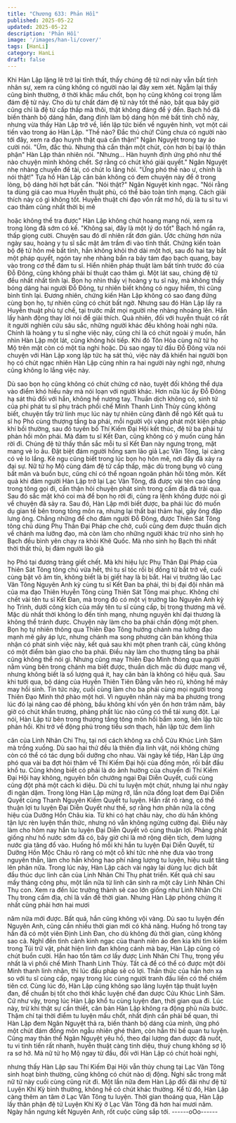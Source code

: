 ```yaml
---
title: "Chương 633: Phản Hồi"
published: 2025-05-22
updated: 2025-05-22
description: 'Phản Hồi'
image: '/images/han-li/cover/'
tags: [HanLi]
category: HanLi
draft: false
---
```


Khi Hàn Lập lặng lẽ trở lại tĩnh thất, thấy chúng đệ tử nơi này vẫn
bất tỉnh nhân sự, xem ra cũng không có người nào lại đây xem
xét.
Ngẫm lại thấy cũng bình thường, ở thời khắc mấu chốt, bọn họ
cũng không coi trọng lắm đám đệ tử này.
Cho dù tư chất đám đệ tử này tốt thế nào, bất qua bây giờ cũng
chỉ là đệ tử cấp thấp mà thôi, thật không đáng để ý đến.
Bạch hồ đã biến thành bộ dáng hắn, đang định làm bộ dáng hôn
mê bất tỉnh chỗ này, nhưng vừa thấy Hàn Lập trở về, liền lập tức
biến về nguyên hình, vọt một cái tiến vào trong áo Hàn Lập.
"Thế nào? Đắc thủ chứ! Cũng chưa có người nào tới đây, xem ra
đạo huynh thật quá cẩn thận!" Ngân Nguyệt trong tay áo cười nói.
"Ừm, đắc thủ. Nhưng thà cẩn thận một chút, còn hơn bị bại lộ
thân phận" Hàn Lập thản nhiên nói.
"Nhưng… Hàn huynh định ứng phó như thế nào chuyện mình
không chết. Sợ rằng có chút khó giải quyết." Ngân Nguyệt nhẹ
nhàng chuyển đế tài, có chút lo lắng hỏi.
"Ứng phó thế nào ư, chính là nói thật!" Tựa hồ Hàn Lập căn bản
không có đem chuyện này để ở trong lòng, bộ dáng hời hợt bất
cần.
"Nói thật?" Ngân Nguyệt kinh ngạc.
"Nói rằng ta dùng giá cao mua Huyễn thuật phù, có thể bảo toàn
tính mạng. Cách giải thích này có gì không tốt. Huyễn thuật chi
đạo vốn rất mơ hồ, dù là tu sĩ tu vi cao thâm cũng nhất thời bị mê

hoặc không thể tra được" Hàn Lập không chút hoang mang nói,
xem ra trong lòng đã sớm có kế.
"Không sai, đây là một lý do tốt" Bạch hồ ngẩn ra, thấp giọng
cười.
Chuyện sau đó dĩ nhiên rất đơn giản.
Ước chừng hơn nửa ngày sau, hoàng y tu sĩ sắc mặt âm trầm đi
vào tĩnh thất.
Chứng kiến toàn bộ đệ tử hôn mê bất tỉnh, hắn không khỏi thở dài
một hơi, sau đó hai tay bắt một pháp quyết, ngón tay nhẹ nhàng
bắn ra bảy tám đạo bạch quang, bay vào trong cơ thể đám tu sĩ.
Hiển nhiên pháp thuật làm bất tỉnh trước đó của Đỗ Đông, cũng
không phải bí thuật cao thâm gì. Một lát sau, chúng đệ tử đều
nhất nhất tỉnh lại. Bọn họ nhìn thấy vị hoàng y tu sĩ này, mà không
thấy bóng dáng hai người Đỗ Đông, tự nhiên biết không có nguy
hiểm, thì cũng bình tĩnh lại.
Đương nhiên, chứng kiến Hàn Lập không có sao đang đứng cùng
bọn họ, tự nhiên cũng có chút bất ngờ. Nhưng sau đó Hàn Lập
lấy ra Huyễn thuật phù tự chế, tại trước mắt mọi người nhẹ nhàng
nhoáng lên. Hắn lấy hành động thay lời nói để giải thích.
Quả nhiên, đối với huyễn thuật có rất ít người nghiên cứu sâu
sắc, những người khác đều không hoài nghi nữa. Chính là hoàng
y tu sĩ nghe việc này, cũng chỉ là có chút ngoài ý muốn, hắn nhìn
Hàn Lập một lát, cũng không hỏi tiếp.
Khi đó Tôn Hỏa cùng nữ tử họ Mộ trên mặt còn có một tia nghi
hoặc.
Dù sao ngay từ đầu Đỗ Đông vừa nói chuyện với Hàn Lập xong
lập tức hạ sát thủ, việc này đã khiến hai người bọn họ có chút
ngạc nhiên
Hàn Lập cũng nhìn ra hai người này nghi ngờ, nhưng cũng không
lo lắng việc này.

Dù sao bọn họ cũng không có chút chứng cớ nào, tuyệt đối không
thể dựa vào điểm khó hiểu này mà nói loạn với người khác.
Hơn nữa lúc ấy Đỗ Đông hạ sát thủ đối với hắn, không hề nương
tay.
Thuần dịch không có, sinh tử của phi phát tu sĩ phụ trách phối chế
Minh Thanh Linh Thủy cũng không biết, chuyện tẩy trừ linh mục
lúc này tự nhiên cũng đành để ngỏ
Kết quả tu sĩ họ Phó cùng thượng tầng ba phái, mỗi người vội
vàng phát một kiện pháp khí bồi thường, sau đó tuyên bố Thí
Kiếm Đại Hội kết thúc, đệ tử ba phải tự phản hồi môn phái.
Mà đám tu sĩ Kết Đan, cũng không có ý muốn cùng hắn rời đi.
Chúng đệ tử thấy thần sắc mỗi tu sĩ Kết Đan này ngưng trọng,
mặt mang vẻ lo âu. Đặt biệt đám người hồng sam lão giả Lạc Vân
Tông, lại càng có vẻ lo lắng. Kẻ ngu cũng biết trong lúc bọn họ
hôn mê, nơi đây đã xảy ra đại sự.
Nữ tử họ Mộ cùng đám đệ tử cấp thấp, mặc dù trong bụng vô
cùng bất mãn và buồn bực, cũng chỉ có thể ngoan ngoãn phản
hồi tông môn.
Kết quả khi đám người Hàn Lập trở lại Lạc Vân Tông, đã được
vài tên cao tầng trong tông gọi đi, cẩn thận hỏi chuyện phát sinh
trong cấm địa đã trải qua. Sau đó sắc mặt khó coi mà để bọn họ
rời đi, cũng ra lệnh không được nói gì về chuyện đã sảy ra.
Sau đó, Hàn Lập mới biết được, ba phái lúc đó muốn dụ gian tế
bên trong tông môn ra, nhưng lại thất bại thảm hại, gây ông đập
lưng ông.
Chẳng những để cho đám người Đỗ Đông, được Thiên Sát Tông
tông chủ dùng Phụ Thân Đại Pháp che chở, cuối cũng đem được
thuần dịch về chánh ma lưỡng đạo, mà còn làm cho những người
khác trừ nho sinh họ Bạch đều bình yên chạy ra khỏi Khê Quốc.
Mà nho sinh họ Bạch thì nhất thời thất thủ, bị đám người lão giả

họ Phó tại đương tràng giết chết.
Mà khi hiệu lực Phụ Thân Đại Pháp của Thiên Sát Tông tông chủ
vừa hết, thì tu sĩ tóc rối bị đồng tử bắt trở về, cuối cùng bặt vô âm
tín, không biết là bị giết hay là bị bắt.
Hai vị trưởng lão Lạc Vân Tông Nguyên Anh kỳ cùng tu sĩ Kết
Đan ba phái, thì bị đại đội nhân mã của ma đạo Thiên Huyễn
Tông cùng Thiên Sát Tông mai phục. Không chỉ chết vài tên tu sĩ
Kết Đan, mà trong đó có một vị trưởng lão Nguyên Anh kỳ họ
Trình, dưới công kích của mấy tên tu sĩ cùng cấp, bị trọng thương
mà về. Mặc dù nhất thời không lo đến tính mạng, nhưng nguyên
khí đại thương là không thể tránh được.
Chuyện này làm cho ba phái chấn động một phen.
Bọn họ tự nhiên thông qua Thiên Đạo Tông hướng chánh ma
lưỡng đạo mạnh mẽ gây áp lực, nhưng chánh ma song phương
căn bản không thừa nhận có phát sinh việc này, kết quả sau khi
một phen tranh cãi, cũng không có một điểm bàn giao cho ba
phái.
Điều này làm cho thượng tầng ba phái cũng không thể nói gì.
Nhưng cũng may Thiên Đạo Minh thông qua người nằm vùng bên
trong chánh ma biết được, thuần dịch mặc dù được mang về,
nhưng không biết là số lượng quá ít, hay căn bản là không có
hiệu quả. Sau khi tưới qua, bộ dáng của Huyền Thiên Tiên Đằng
vẫn héo rũ, không hề mảy may hồi sinh.
Tin tức này, cuối cùng làm cho ba phái cùng mọi người trong
Thiên Đạo Minh thở phào một hơi.
Vì nguyên nhân này mà ba phương trong lúc đó lại nâng cao đề
phòng, bầu không khí vốn yên ổn hơn trăm năm, bây giờ có chút
khẩn trương, phảng phất lúc nào cũng có thể tái xung đột. Lại nói,
Hàn Lập từ bên trong thượng tầng tông môn hồi bẩm xong, liền
lập tức phản hồi.
Khi trở về động phủ trong tiểu sơn thạch, hắn lập tức đem linh

căn của Linh Nhãn Chi Thụ, tại nơi cách không xa chỗ Cửu Khúc
Linh Sâm mà trồng xuống.
Dù sao hai thứ đều là thiên địa linh vật, nói không chừng còn có
thể có tác dụng bồi dưỡng cho nhau.
Vài ngày kế tiếp, Hàn Lập ứng phó qua vài ba đợt hỏi thăm về Thí
Kiếm Đại hội của đồng môn, rồi bắt đầu khổ tu. Cũng không biết
có phải là do ảnh hưởng của chuyến đi Thí Kiếm Đại Hội hay
không, nguyên bổn chướng ngại Đại Diễn Quyết, cuối cùng cũng
đột phá một cách kì diệu. Dù chỉ tu luyện một chút, nhưng lại như
ngày đi ngàn dặm.
Trong lòng Hàn Lập mừng rỡ, lần nữa đồng loạt đem Đại Diễn
Quyết cùng Thanh Nguyên Kiếm Quyết tu luyện.
Hắn rất rõ ràng, có thể thuận lợi tu luyện Đại Diễn Quyết như thế,
sợ rằng hơn phân nữa là công hiệu của Dưỡng Hồn Châu kia.
Từ khi có hạt châu này, cho dù hắn không tận lực rèn luyện thần
thức, nhưng nó vẫn không ngừng cường đại. Điều này làm cho
hôm nay hắn tu luyện Đại Diễn Quyết vô cùng thuận lợi.
Phảng phất giống như hồ nước sớm đã có, bây giờ chỉ là mở
rộng diện tích, đem lượng nước gia tăng đổ vào.
Huống hồ mỗi khi hắn tu luyện Đại Diễn Quyết, từ Dưỡng Hồn
Mộc Châu rõ ràng có một cỗ khí tức nhè nhẹ đưa vào trong
nguyên thần, làm cho hắn không hao phí năng lượng tu luyện,
hiệu suất tăng lên phân nữa.
Trong lúc này, Hàn Lập cách vài ngày lại dùng lục dịch bắt đầu
thúc dục linh căn của Linh Nhãn Chi Thụ phát triển.
Kết quả chỉ sau mấy tháng công phu, một lần nữa từ linh căn sinh
ra một cây Linh Nhãn Chi Thụ con. Xem ra đến lúc trưởng thành
sẽ cao lớn giống như Linh Nhãn Chi Thụ trong cấm địa, chỉ là vấn
đề thời gian.
Nhưng Hàn Lập phỏng chừng ít nhất cũng phải hơn hai mươi

năm nữa mới được.
Bất quá, hắn cũng không vội vàng. Dù sao tu luyện đến Nguyên
Anh, cũng cần nhiều thời gian mới có khả năng.
Huống hồ trong tay hắn đã có một viên Định Linh Đan, cho dù
không đủ thời gian, cũng không sao cả.
Nghĩ đến tình cảnh kinh ngạc của thanh niên áo đen kia khi tìm
kiếm trong Túi trữ vật, phát hiện linh đan không cánh mà bay, Hàn
Lập cũng có chút buồn cười.
Hắn hao tổn tâm cơ lấy được Linh Nhãn Chi Thụ, trọng yếu nhất
là vì phối chế Minh Thanh Linh Thủy.
Tất cả để có thể có được một đôi Minh thanh linh nhãn, thì lúc
đấu pháp sẽ có lợi. Thần thức của hắn hơn xa so với tu sĩ cùng
cấp, ngay trong lúc cùng người tranh đấu liền có thể chiếm tiên
cơ.
Cùng lúc đó, Hàn Lập cũng không sao lãng luyện tập thuật luyện
đan, để chuẩn bị tốt cho thời khắc luyện chế đan dược Cửu Khúc
Linh Sâm.
Cứ như vậy, trong lúc Hàn Lập khổ tu cùng luyện đan, thời gian
qua đi.
Lúc này, trừ khi thật sự cần thiết, căn bản Hàn Lập không ra động
phủ nửa bước.
Thậm chí tại thời điểm tu luyện mấu chốt, nhất định cần phải bế
quan, thì Hàn Lập đem Ngân Nguyệt thả ra, biến thành bộ dáng
của mình, ứng phó một chút đám đồng môn ngẫu nhiên ghé
thăm, còn hắn thì bế quan tu luyện.
Cũng may thân thể Ngân Nguyệt yêu hồ, theo đại lượng đan
dược đã nuốt, tu vi tinh tiến rất nhanh, huyễn thuật càng tinh diệu,
thuỷ chung không sợ lộ ra sơ hở.
Mà nữ tử họ Mộ ngay từ đầu, đối với Hàn Lập có chút hoài nghi,

nhưng thấy Hàn Lập sau Thí Kiếm Đại Hội vẫn thủy chung tại Lạc
Vân Tông sinh hoạt bình thường, cũng không có chút nào dị
động. Nghi sắc trong mắt nữ tử này cuối cùng cũng rút đi. Một lần
nữa đem Hàn Lập đối đãi như đệ tử Luyện Khí Kỳ bình thường,
không hề có chút khác thường.
Kể từ đó, Hàn Lập càng thêm an tâm ở Lạc Vân Tông tu luyện.
Thời gian thoáng qua, Hàn Lập lấy thân phận đệ tử Luyện Khí Kỳ
ở Lạc Vân Tông đã hơn hai mươi năm.
Ngày hắn ngưng kết Nguyên Anh, rốt cuộc cũng sắp tới.
------oOo------
